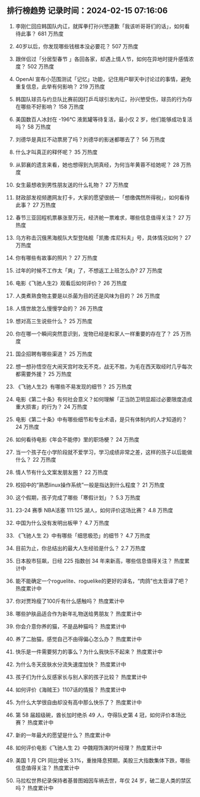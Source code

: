 
## 排行榜趋势 记录时间：2024-02-15 07:16:06
  
  1. 李刚仁回应韩国队内讧，就挥拳打孙兴慜道歉「我该听哥哥们的话」，如何看待此事？ 681 万热度
    
  2. 40岁以后，你发现哪些钱根本没必要花？ 507 万热度
    
  3. 跟伴侣过「分居型春节 」各回各家，却遇上情人节，如何在异地时提升感情浓度？ 502 万热度
    
  4. OpenAI 宣布小范围测试「记忆」功能，记住用户聊天中讨论过的事情，避免重复信息，此举有何影响？ 219 万热度
    
  5. 韩国队球员与约旦队比赛前因打乒乓球引发内讧，孙兴慜受伤，球员的行为存在哪些不好影响？ 158 万热度
    
  6. 美国数百人冰封在 -196℃ 液氮罐等待复活，最小仅 2 岁，他们能够成功复活吗？ 58 万热度
    
  7. 刘德华是真扛不动票房了吗？刘德华的影迷都哪去了？ 56 万热度
    
  8. 什么才叫真正的释怀呢？ 35 万热度
    
  9. 从郭襄的遗言来看，她也想得到九阴真经，为何当年黄蓉不给她呢？ 28 万热度
    
  10. 女生最想收到男性朋友送的什么礼物？ 27 万热度
    
  11. 财政部发视频邀网友打卡，大家的愿望很统一「想缴偶然所得税」，如何看待此事？ 27 万热度
    
  12. 春节三亚回程机票暴涨至万元，经济舱一票难求，哪些信息值得关注？ 27 万热度
    
  13. 乌方称击沉俄黑海舰队大型登陆舰「凯撒·库尼科夫」号，具体情况如何？ 27 万热度
    
  14. 你有哪些有故事的照片？ 27 万热度
    
  15. 过年的时候不工作太「爽」了，不想返工上班怎么办? 27 万热度
    
  16. 电影《飞驰人生2》观看后如何评价？ 26 万热度
    
  17. 人类煮熟食物主要是以杀菌为目的还是风味为目的？ 26 万热度
    
  18. 人情世故怎么慢慢学会的？ 26 万热度
    
  19. 想对高三生说些什么？ 25 万热度
    
  20. 你在哪一个瞬间突然意识到，宠物已经是和家人一样重要的存在了？ 25 万热度
    
  21. 国企招聘有哪些渠道？ 25 万热度
    
  22. 想一想孙悟空在大闹天宫时攻无不克，战无不胜，为毛在西天取经时几乎每次都需要外援？ 25 万热度
    
  23. 《飞驰人生2》有哪些不易发现的细节？ 25 万热度
    
  24. 电影《第二十条》有何社会意义？如何理解「正当防卫明显超过必要限度造成重大损害」的行为？ 24 万热度
    
  25. 电影《第二十条》中有哪些细节和专业术语，是只有体制内的人才知道的？ 24 万热度
    
  26. 如何看待电影《年会不能停》里的职场梗？ 24 万热度
    
  27. 当一个孩子在小学阶段就不爱学习，学习成绩非常之差，这样的孩子以后能做什么？ 22 万热度
    
  28. 情人节有什么文案发朋友圈？ 22 万热度
    
  29. 校招中的“熟悉linux操作系统”一般是指达到什么程度？ 21 万热度
    
  30. 这个假期，孩子完成了哪些「寒假计划」？ 5.3 万热度
    
  31. 23-24 赛季 NBA活塞 111:125 湖人，如何评价这场比赛？ 4.8 万热度
    
  32. 中国为什么没有发明出板甲？ 4.7 万热度
    
  33. 《飞驰人生 2》中有哪些「细思极恐」的细节？ 4.7 万热度
    
  34. 目前为止，你总结出的最大人生经验是什么？ 2.7 万热度
    
  35. 日本股市狂飙，日经 225 指数创 34 年来新高，哪些信息值得关注？ 热度累计中
    
  36. 能不能确定一个roguelite、roguelike的更好的译名，“肉鸽”也太音译了吧？ 热度累计中
    
  37. 你对贾玲瘦了100斤有什么感触吗？ 热度累计中
    
  38. 哪些护肤品适合作为新年礼物送给男朋友？ 热度累计中
    
  39. 你会介意你养的猫，不是品种猫吗？ 热度累计中
    
  40. 养了二胎猫，感觉自己不由得偏心怎么办？ 热度累计中
    
  41. 快乐是一件需要努力的事么？为什么我快乐不起来？ 热度累计中
    
  42. 为什么冬天皮肤水分流失速度加快？ 热度累计中
    
  43. 孩子们为什么反感家长与别人家的孩子比较？ 热度累计中
    
  44. 如何评价《海贼王》1107话的情报？ 热度累计中
    
  45. 为什么大学很自由却没有高中那么快乐了？ 热度累计中
    
  46. 第 58 届超级碗，酋长加时绝杀 49 人，夺得队史第 4 冠，如何评价本场比赛？ 热度累计中
    
  47. 新的一年最大的愿望是什么？ 热度累计中
    
  48. 如何评价电影《飞驰人生 2》中魏翔饰演的叶经理？ 热度累计中
    
  49. 美国 1 月 CPI 同比增长 3.1%，重挫降息预期，美股三大指数集体下跌，哪些信息值得关注？ 热度累计中
    
  50. 马拉松世界纪录保持者基普图姆因车祸去世，年仅 24 岁，破二是人类的禁区吗？ 热度累计中
    